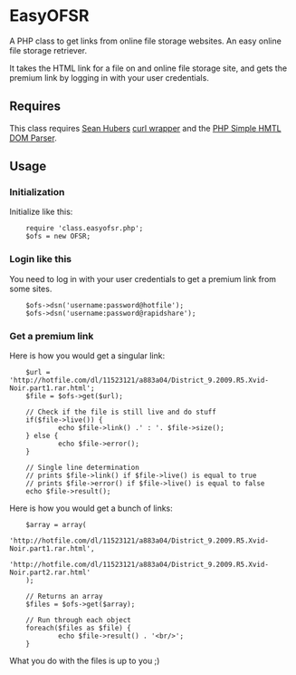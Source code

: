 # EasyOFSR

A PHP class to get links from online file storage websites. An easy online file storage retriever.

It takes the HTML link for a file on and online file storage site, and gets the premium link by logging in with your user credentials.

## Requires

This class requires [Sean Hubers](http://github.com/shuber/) [curl wrapper](http://github.com/shuber/curl) and the [PHP Simple HMTL DOM Parser](http://simplehtmldom.sourceforge.net/index.htm).

## Usage

### Initialization

Initialize like this:

        require 'class.easyofsr.php';
        $ofs = new OFSR;

### Login like this

You need to log in with your user credentials to get a premium link from some sites.

        $ofs->dsn('username:password@hotfile');
        $ofs->dsn('username:password@rapidshare');

### Get a premium link

Here is how you would get a singular link:

        $url = 'http://hotfile.com/dl/11523121/a883a04/District_9.2009.R5.Xvid-Noir.part1.rar.html';
        $file = $ofs->get($url);

        // Check if the file is still live and do stuff
        if($file->live()) {
                echo $file->link() .' : '. $file->size();
        } else {
                echo $file->error();
        }

        // Single line determination
        // prints $file->link() if $file->live() is equal to true
        // prints $file->error() if $file->live() is equal to false
        echo $file->result();

Here is how you would get a bunch of links:

        $array = array(
                'http://hotfile.com/dl/11523121/a883a04/District_9.2009.R5.Xvid-Noir.part1.rar.html',
                'http://hotfile.com/dl/11523121/a883a04/District_9.2009.R5.Xvid-Noir.part2.rar.html'
        );

        // Returns an array
        $files = $ofs->get($array);

        // Run through each object
        foreach($files as $file) {
                echo $file->result() . '<br/>';
        }

What you do with the files is up to you ;)

